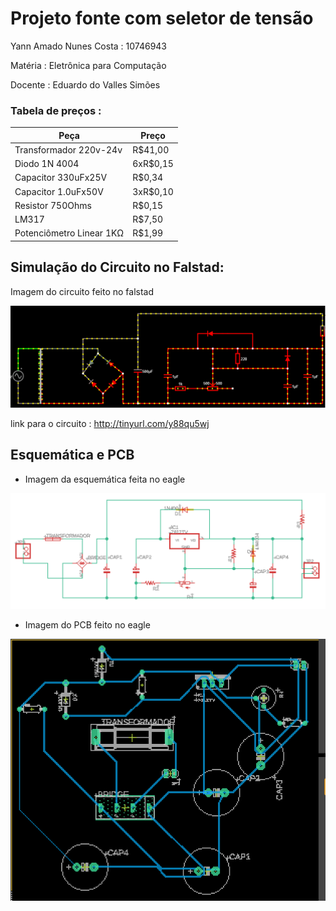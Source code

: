 # Projeto fonte com seletor de tensão
Yann Amado Nunes Costa : 10746943

Matéria : Eletrônica para Computação

Docente : Eduardo do Valles Simões


### Tabela de preços : 


| Peça                |  Preço              |
| ------------------- | ------------------- |
|  Transformador 220v-24v | R$41,00 |
|  Diodo 1N 4004 |  6xR$0,15 |
|       Capacitor 330uFx25V              |      R$0,34              |
|       Capacitor 1.0uFx50V              |            3xR$0,10           |
|           Resistor 750Ohms          |      R$0,15               |
|        LM317             |    R$7,50                 |
|   Potenciômetro Linear 1KΩ             |    R$1,99                 |



## Simulação do Circuito no Falstad:

Imagem do circuito feito no falstad

![Imagem falstad](https://github.com/YannAmado/Eletronica_Comp/blob/master/falstad.png)

link para o circuito : http://tinyurl.com/y88qu5wj

## Esquemática e PCB

- Imagem da esquemática feita no eagle

![Imagem Eagle](https://github.com/YannAmado/Eletronica_Comp/blob/master/Eagle.png)

- Imagem do PCB feito no eagle

![Imagem Eagle](https://github.com/YannAmado/Eletronica_Comp/blob/master/PCB_eagle.png)



